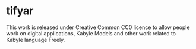 # tifyar
This work is released under Creative Common CC0 licence to allow people work on digital applications, Kabyle Models and other work related to Kabyle language Freely.
